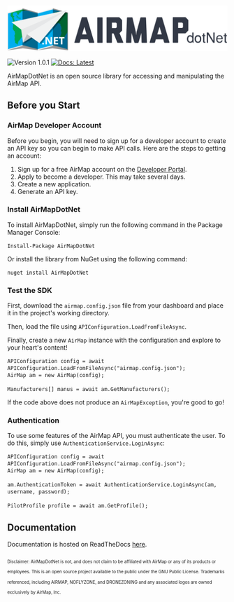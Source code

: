 ![](media/airmapdotnet_banner.png)

![Version 1.0.1](https://img.shields.io/badge/version-1.0.1-blue.svg) [![Docs: Latest](https://img.shields.io/badge/docs-latest-brightgreen.svg?style=flat)](http://airmapdotnet.readthedocs.io/en/latest/Getting%20Started/)

AirMapDotNet is an open source library for accessing and manipulating the AirMap API.


## Before you Start

### AirMap Developer Account

Before you begin, you will need to sign up for a developer account to create an API key so you can begin to make API calls.  Here are the steps to getting an account:

1. Sign up for a free AirMap account on the [Developer Portal](https://dashboard.airmap.io/developer/).
2. Apply to become a developer.  This may take several days.
3. Create a new application.
4. Generate an API key.

### Install AirMapDotNet

To install AirMapDotNet, simply run the following command in the Package Manager Console:

```
Install-Package AirMapDotNet
```

Or install the library from NuGet using the following command:

```
nuget install AirMapDotNet
```

### Test the SDK

First, download the `airmap.config.json` file from your dashboard and place it in the project's working directory.

Then, load the file using `APIConfiguration.LoadFromFileAsync`.

Finally, create a new `AirMap` instance with the configuration and explore to your heart's content!

```CSharp
APIConfiguration config = await APIConfiguration.LoadFromFileAsync("airmap.config.json");
AirMap am = new AirMap(config);

Manufacturers[] manus = await am.GetManufacturers();
```

If the code above does not produce an `AirMapException`, you're good to go!

### Authentication

To use some features of the AirMap API, you must authenticate the user.  To do this, simply use `AuthenticationService.LoginAsync`:

```CSharp
APIConfiguration config = await APIConfiguration.LoadFromFileAsync("airmap.config.json");
AirMap am = new AirMap(config);

am.AuthenticationToken = await AuthenticationService.LoginAsync(am, username, password);

PilotProfile profile = await am.GetProfile();
```

## Documentation

Documentation is hosted on ReadTheDocs [here](http://airmapdotnet.rtfd.io/).


<sub><sub>Disclaimer:  AirMapDotNet is not, and does not claim to be affiliated with AirMap or any of its products or employees.  This is an open source project available to the public under the GNU Public License.  Trademarks referenced, including AIRMAP, NOFLYZONE, and DRONEZONING and any associated logos are owned exclusively by AirMap, Inc.<sub><sub>
